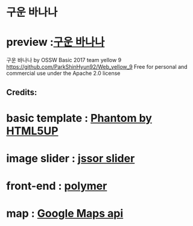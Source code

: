 구운 바나나
==========

# preview :[구운 바나나](https://verssae.github.io/Web_yellow_9/)

구운 바나나 by OSSW Basic 2017 team yellow 9
https://github.com/ParkShinHyun92/Web_yellow_9
Free for personal and commercial use under the Apache 2.0 license

## Credits:

# basic template : [Phantom by HTML5UP](https://html5up.net)
# image slider : [jssor slider](https://www.jssor.com)
# front-end : [polymer](https://www.polymer-project.org/)
# map : [Google Maps api](https://developers.google.com/maps/documentation/javascript/adding-a-google-map?hl=ko)
